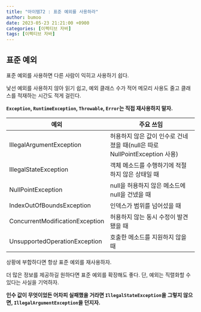 ```yaml
---
title: "아이템72 : 표준 예외를 사용하라"
author: bumoo
date: 2023-05-23 21:21:00 +0900
categories: [이펙티브 자바]
tags: [이펙티브 자바]
---
```


## 표준 예외

표준 예외를 사용하면 다른 사람이 익히고 사용하기 쉽다.

낯선 예외를 사용하지 않아 읽기 쉽고, 예외 클래스 수가 적어 메모리 사용도 줄고 클래스를 적재하는 시간도 적게 걸린다.

**`Exception`, `RuntimeException`, `Throwable`, `Error`는 직접 재사용하지 말자.**

| 예외                               | 주요 쓰임                                                          |
|-----------------------------------|------------------------------------------------------------------|
| IllegalArgumentException          | 허용하지 않은 값이 인수로 건네졌을 때(null은 따로 NullPointException 사용)   |
| IllegalStateException             | 객체 메소드를 수행하기에 적절하지 않은 상태일 때                             |
| NullPointException                | null을 허용하지 않은 메소드에 null을 건넸을 때                            |
| IndexOutOfBoundsException         | 인덱스가 범위를 넘어섰을 때                                             |
| ConcurrentModificationException   | 허용하지 않는 동시 수정이 발견됐을 때                                     |
| UnsupportedOperationException     | 호출한 메소드를 지원하지 않을 때                                         |

상황에 부합하다면 항상 표준 예외를 재사용하자.

더 많은 정보를 제공하길 원하다면 표준 예외를 확장해도 좋다. 단, 예외는 직렬화할 수 있다는 사실을 기억하자.

**인수 값이 무엇이었든 어차피 실패했을 거라면 `IllegalStateException`을 그렇지 않으면, `IllegalArgumentException`을 던지자.**